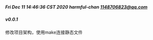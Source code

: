 ##### Fri Dec 11 14:46:36 CST 2020 harmful-chan 1148706823@qq.com
##### v0.0.1 
修改项目架构，使用make连接静态文件

